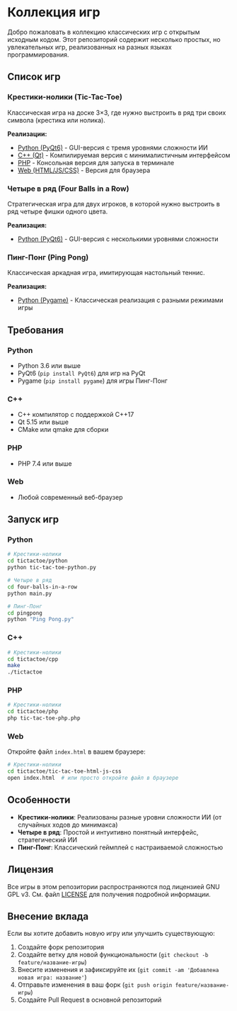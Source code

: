 # Коллекция игр

Добро пожаловать в коллекцию классических игр с открытым исходным кодом. Этот репозиторий содержит несколько простых, но увлекательных игр, реализованных на разных языках программирования.

## Список игр

### Крестики-нолики (Tic-Tac-Toe)

Классическая игра на доске 3×3, где нужно выстроить в ряд три своих символа (крестика или нолика).

**Реализации:**
- [Python (PyQt6)](tictactoe/python) - GUI-версия с тремя уровнями сложности ИИ
- [C++ (Qt)](tictactoe/cpp) - Компилируемая версия с минималистичным интерфейсом
- [PHP](tictactoe/php) - Консольная версия для запуска в терминале
- [Web (HTML/JS/CSS)](tictactoe/tic-tac-toe-html-js-css) - Версия для браузера

### Четыре в ряд (Four Balls in a Row)

Стратегическая игра для двух игроков, в которой нужно выстроить в ряд четыре фишки одного цвета.

**Реализация:**
- [Python (PyQt6)](four-balls-in-a-row) - GUI-версия с несколькими уровнями сложности

### Пинг-Понг (Ping Pong)

Классическая аркадная игра, имитирующая настольный теннис.

**Реализация:**
- [Python (Pygame)](pingpong) - Классическая реализация с разными режимами игры

## Требования

### Python
- Python 3.6 или выше
- PyQt6 (`pip install PyQt6`) для игр на PyQt
- Pygame (`pip install pygame`) для игры Пинг-Понг

### C++
- C++ компилятор с поддержкой C++17
- Qt 5.15 или выше
- CMake или qmake для сборки

### PHP
- PHP 7.4 или выше

### Web
- Любой современный веб-браузер

## Запуск игр

### Python
```bash
# Крестики-нолики
cd tictactoe/python
python tic-tac-toe-python.py

# Четыре в ряд
cd four-balls-in-a-row
python main.py

# Пинг-Понг
cd pingpong
python "Ping Pong.py"
```

### C++
```bash
# Крестики-нолики
cd tictactoe/cpp
make
./tictactoe
```

### PHP
```bash
# Крестики-нолики
cd tictactoe/php
php tic-tac-toe-php.php
```

### Web
Откройте файл `index.html` в вашем браузере:
```bash
# Крестики-нолики
cd tictactoe/tic-tac-toe-html-js-css
open index.html  # или просто откройте файл в браузере
```

## Особенности

- **Крестики-нолики**: Реализованы разные уровни сложности ИИ (от случайных ходов до минимакса)
- **Четыре в ряд**: Простой и интуитивно понятный интерфейс, стратегический ИИ
- **Пинг-Понг**: Классический геймплей с настраиваемой сложностью

## Лицензия

Все игры в этом репозитории распространяются под лицензией GNU GPL v3. См. файл [LICENSE](LICENSE) для получения подробной информации.

## Внесение вклада

Если вы хотите добавить новую игру или улучшить существующую:

1. Создайте форк репозитория
2. Создайте ветку для новой функциональности (`git checkout -b feature/название-игры`)
3. Внесите изменения и зафиксируйте их (`git commit -am 'Добавлена новая игра: название'`)
4. Отправьте изменения в ваш форк (`git push origin feature/название-игры`)
5. Создайте Pull Request в основной репозиторий